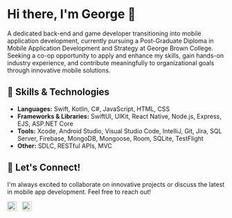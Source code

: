 # Hi there, I'm George 👋

A dedicated back-end and game developer transitioning into mobile application development, currently pursuing a Post-Graduate Diploma in Mobile Application Development and Strategy at George Brown College. Seeking a co-op opportunity to apply and enhance my skills, gain hands-on industry experience, and contribute meaningfully to organizational goals through innovative mobile solutions.


## 🚀 Skills & Technologies

- **Languages:** Swift, Kotlin, C#, JavaScript, HTML, CSS
- **Frameworks & Libraries:** SwiftUI, UIKit, React Native, Node.js, Express, EJS, ASP.NET Core
- **Tools:** Xcode, Android Studio, Visual Studio Code, IntelliJ, Git, Jira, SQL Server, Firebase, MongoDB, Mongoose, Room, SQLite, TestFlight
- **Other:** SDLC, RESTful APIs, MVC


## 🔗 Let's Connect!

I'm always excited to collaborate on innovative projects or discuss the latest in mobile app development. Feel free to reach out!

<a href='https://www.linkedin.com/in/georgepotakis/'><img src='https://cdn.jsdelivr.net/npm/simple-icons@v3/icons/linkedin.svg' alt='LinkedIn' width='22' height='22'/></a>&nbsp;&nbsp;
<a href='mailto:gpotakis@gmail.com'><img src='https://cdn.jsdelivr.net/npm/simple-icons@v3/icons/gmail.svg' alt='Email' width='22' height='22'/></a>




